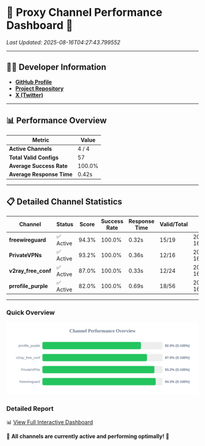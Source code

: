 # 🌟 Proxy Channel Performance Dashboard 🌟

_Last Updated: 2025-08-16T04:27:43.799552_

---

## 👩‍💻 Developer Information

- **[GitHub Profile](https://github.com/4n0nymou3)**  
- **[Project Repository](https://github.com/4n0nymou3/multi-proxy-config-fetcher)**  
- **[X (Twitter)](https://x.com/4n0nymou3)**  

---

## 📊 Performance Overview

| Metric                | Value       |
|-----------------------|-------------|
| **Active Channels**   | 4 / 4       |
| **Total Valid Configs** | 57          |
| **Average Success Rate** | 100.0%      |
| **Average Response Time** | 0.42s       |

---

## 📋 Detailed Channel Statistics

| Channel          | Status     | Score  | Success Rate | Response Time | Valid/Total | Last Success               |
|------------------|------------|--------|--------------|---------------|-------------|----------------------------|
| **freewireguard**  | ✅ Active  | 94.3%  | 100.0% | 0.32s         | 15/19       | 2025-08-16T04:27:43.797995 |
| **PrivateVPNs**  | ✅ Active  | 93.2%  | 100.0% | 0.36s         | 12/16       | 2025-08-16T04:27:43.449318 |
| **v2ray_free_conf**  | ✅ Active  | 87.0%  | 100.0% | 0.33s         | 12/24       | 2025-08-16T04:27:43.049567 |
| **prrofile_purple**  | ✅ Active  | 82.0%  | 100.0% | 0.69s         | 18/56       | 2025-08-16T04:27:42.619280 |

---

### Quick Overview
<div align="center">
  <a href="https://raw.githubusercontent.com/nullluser/NullRepo/refs/heads/main/assets/channel_stats_chart.svg">
    <img src="https://raw.githubusercontent.com/nullluser/NullRepo/refs/heads/main/assets/channel_stats_chart.svg" alt="Source Performance Statistics" width="800">
  </a>
</div>

### Detailed Report
📊 [View Full Interactive Dashboard](https://htmlpreview.github.io/?https://github.com/nullluser/NullRepo/blob/main/assets/performance_report.html)

🎉 **All channels are currently active and performing optimally!** 🎉
